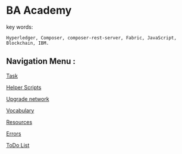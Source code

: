 # BA Academy 

key words:
    
    Hyperledger, Composer, composer-rest-server, Fabric, JavaScript, Blockchain, IBM. 

## Navigation Menu :

  [Task](docs/Task.md)
  
  [Helper Scripts](docs/helpScripts.md)
  
  [Upgrade network](docs/howToUpgradeNetwork.md)
  
  [Vocabulary](docs/Vocabulary.md) 
  
  [Resources](docs/Resources.md) 
  
  [Errors](docs/Errors.md) 
  
  [ToDo List](docs/ToDo.md) 
 

